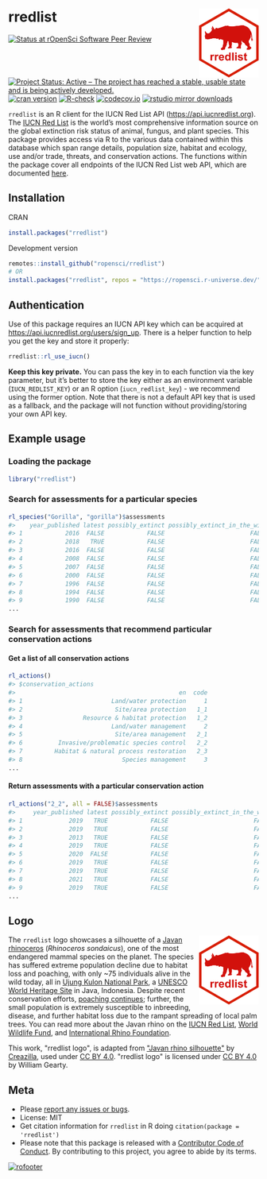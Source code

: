 # rredlist <img src="man/figures/logo.png" align="right" width="120" />



[![Status at rOpenSci Software Peer Review](https://badges.ropensci.org/663_status.svg)](https://github.com/ropensci/software-review/issues/663)
[![Project Status: Active – The project has reached a stable, usable state and is being actively developed.](https://www.repostatus.org/badges/latest/active.svg)](https://www.repostatus.org/#active)
[![cran version](https://www.r-pkg.org/badges/version/rredlist)](https://cran.r-project.org/package=rredlist)
[![R-check](https://github.com/ropensci/rredlist/actions/workflows/R-check.yml/badge.svg)](https://github.com/ropensci/rredlist/actions/workflows/R-check.yml)
[![codecov.io](https://codecov.io/gh/ropensci/rredlist/coverage.svg)](https://app.codecov.io/gh/ropensci/rredlist)
[![rstudio mirror downloads](https://cranlogs.r-pkg.org/badges/rredlist)](https://github.com/r-hub/cranlogs.app)

`rredlist` is an R client for the IUCN Red List API (https://api.iucnredlist.org). The [IUCN Red List](https://www.iucnredlist.org/) is the world’s most comprehensive information source on the global extinction risk status of animal, fungus, and plant species. This package provides access via R to the various data contained within this database which span range details, population size, habitat and ecology, use and/or trade, threats, and conservation actions. The functions within the package cover all endpoints of the IUCN Red List web API, which are documented [here](https://api.iucnredlist.org/api-docs/index.html).

## Installation

CRAN


``` r
install.packages("rredlist")
```

Development version


``` r
remotes::install_github("ropensci/rredlist")
# OR
install.packages("rredlist", repos = "https://ropensci.r-universe.dev/")
```

## Authentication

Use of this package requires an IUCN API key which can be acquired at https://api.iucnredlist.org/users/sign_up. There is a helper function to help you get the key and store it properly:


``` r
rredlist::rl_use_iucn()
```

**Keep this key private.** You can pass the key in to each function via the key parameter, but it’s better to store the key either as an environment variable (`IUCN_REDLIST_KEY`) or an R option (`iucn_redlist_key`) - we recommend using the former option. Note that there is not a default API key that is used as a fallback, and the package will not function without providing/storing your own API key.

## Example usage

### Loading the package

``` r
library("rredlist")
```

### Search for assessments for a particular species

``` r
rl_species("Gorilla", "gorilla")$assessments
#>    year_published latest possibly_extinct possibly_extinct_in_the_wild sis_taxon_id
#> 1            2016  FALSE            FALSE                        FALSE         9404
#> 2            2018   TRUE            FALSE                        FALSE         9404
#> 3            2016  FALSE            FALSE                        FALSE         9404
#> 4            2008  FALSE            FALSE                        FALSE         9404
#> 5            2007  FALSE            FALSE                        FALSE         9404
#> 6            2000  FALSE            FALSE                        FALSE         9404
#> 7            1996  FALSE            FALSE                        FALSE         9404
#> 8            1994  FALSE            FALSE                        FALSE         9404
#> 9            1990  FALSE            FALSE                        FALSE         9404
...
```

### Search for assessments that recommend particular conservation actions

#### Get a list of all conservation actions

``` r
rl_actions()
#> $conservation_actions
#>                                              en  code
#> 1                         Land/water protection     1
#> 2                          Site/area protection   1_1
#> 3                 Resource & habitat protection   1_2
#> 4                         Land/water management     2
#> 5                          Site/area management   2_1
#> 6          Invasive/problematic species control   2_2
#> 7         Habitat & natural process restoration   2_3
#> 8                            Species management     3
...
```

#### Return assessments with a particular conservation action

``` r
rl_actions("2_2", all = FALSE)$assessments
#>     year_published latest possibly_extinct possibly_extinct_in_the_wild sis_taxon_id
#> 1             2019   TRUE            FALSE                        FALSE    132523146
#> 2             2019   TRUE            FALSE                        FALSE        10767
#> 3             2013   TRUE            FALSE                        FALSE         1078
#> 4             2019   TRUE            FALSE                        FALSE    132521900
#> 5             2020  FALSE            FALSE                        FALSE         1086
#> 6             2019   TRUE            FALSE                        FALSE         1117
#> 7             2019   TRUE            FALSE                        FALSE        11797
#> 8             2021   TRUE            FALSE                        FALSE        12124
#> 9             2019   TRUE            FALSE                        FALSE        12695
...
```

## Logo

<img src="man/figures/logo.png" align="right" width="120" />

The `rredlist` logo showcases a silhouette of a [Javan rhinoceros](https://www.iucnredlist.org/species/19495/18493900) (_Rhinoceros sondaicus_), one of the most endangered mammal species on the planet. The species has suffered extreme population decline due to habitat loss and poaching, with only ~75 individuals alive in the wild today, all in [Ujung Kulon National Park](https://tnujungkulon.menlhk.go.id/), a [UNESCO World Heritage Site](https://whc.unesco.org/en/list/608) in Java, Indonesia. Despite recent conservation efforts, [poaching continues](https://www.savetherhino.org/asia/indonesia/poaching-gangs-claim-to-have-killed-one-third-of-the-remaining-javan-rhino-population/); further, the small population is extremely susceptible to inbreeding, disease, and further habitat loss due to the rampant spreading of local palm trees. You can read more about the Javan rhino on the [IUCN Red List](https://www.iucnredlist.org/species/19495/18493900), [World Wildlife Fund](https://www.worldwildlife.org/species/javan-rhino), and [International Rhino Foundation](https://rhinos.org/about-rhinos/rhino-species/javan-rhino/).

This work, "rredlist logo", is adapted from ["Javan rhino silhouette"](https://creazilla.com/media/silhouette/64313/javan-rhino) by [Creazilla](https://creazilla.com/), used under [CC BY 4.0](https://creativecommons.org/licenses/by/4.0/). "rredlist logo" is licensed under [CC BY 4.0](https://creativecommons.org/licenses/by/4.0/) by William Gearty.

## Meta

* Please [report any issues or bugs](https://github.com/ropensci/rredlist/issues).
* License: MIT
* Get citation information for `rredlist` in R doing `citation(package = 'rredlist')`
* Please note that this package is released with a [Contributor Code of Conduct](https://ropensci.org/code-of-conduct/). By contributing to this project, you agree to abide by its terms.

[![rofooter](https://ropensci.org/public_images/github_footer.png)](https://ropensci.org)
